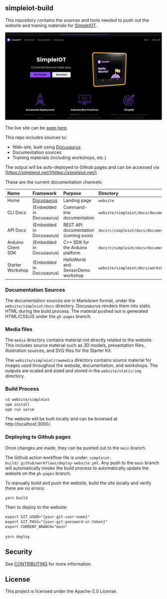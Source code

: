 ## simpleiot-build

This repository contains the sources and tools needed to push out the website and training materials for [SimpleIOT](https://github.com/awslabs/simpleiot).

![Website](media/launch_webpage.png)

The live site can be [seen here](https://awslabs.github.io/simpleiot-build/).

This repo includes sources to:

- Web-site, built using [Docusaurus](https://docusaurus.io/)
- Documentation sources
- Training materials (including workshops, etc.)

The output will be auto-deployed to Github pages and can be accessed via [https://simpleiot.net/](https://simpleiot.net/).

These are the current documentation channels:

| Name               | Framework                            | Purpose                              | Directory                                      |
|:-------------------|:-------------------------------------|:-------------------------------------|:-----------------------------------------------|
| Home               | [Docusaurus](https://docusaurus.io/) | Landing page                         | `website`                                      |
| CLI Docs           | (Embedded in Docusaurus)             | Command-line documentation           | `website/simpleiot/docs/documentation/cli`     |
| API Docs           | (Embedded in Docusaurus)             | REST API documentation (coming soon) | `docsrc/simpleiot/docs/documentation/api`      |
| Arduino Client SDK | (Embedded in Docusaurus)             | C++ SDK for the Arduino platform     | `docsrc/simpleiot/docs/documentation/sdk`      |
| Starter Workshop   | (Embedded in Docusaurus)             | HelloWorld and SensorDemo workshop   | `website/simpleiot/docs/workshops/starter`     |

### Documentation Sources

The documentation sources are in Markdown format, under the `website/simpleiot/docs` directory. Docusaurus renders them into static HTML during the build process. The material pushed out is generated HTML/CSS/JS under the `gh-pages` branch.


### Media files

The `media` directory contains material not directly related to the website. This includes source material such as 3D models, presentation files, illustration sources, and SVG files for the Starter Kit.

Thw `website/simpleiot/rawmedia` directory contains source material for images used throughout the website, documentation, and workshops. The outputs are scaled and sized and stored in the `website/static/img` directory.

### Build Process

```
cd website/simpleiot
npm install
npm run serve
```

The website will be built locally and can be browsed at http://localhost:3000/.


### Deploying to Github pages

Once changes are made, they can be pushed out to the `main` branch.

The Github action workflow file is under: `simpleiot-build/.github/workflows/deploy-website.yml`. Any push to the `main` branch will automatically invoke the build process to automatically update the website on the `gh-pages` branch.

To manually build and push the website, build the site locally and verify there are no errors:

```
yarn build
```

Then to deploy to the website:

```
export GIT_USER="{your-git-user-name}"
export GIT_PASS="{your-git-password-or-token}"
export CURRENT_BRANCH="main"

yarn deploy
```


## Security

See [CONTRIBUTING](CONTRIBUTING.md#security-issue-notifications) for more information.

## License

This project is licensed under the Apache-2.0 License.
